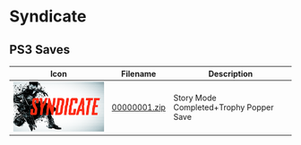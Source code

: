 # Syndicate

## PS3 Saves

| Icon | Filename | Description |
|------|----------|-------------|
| ![Syndicate](ICON0.PNG) | [00000001.zip](00000001.zip) | Story Mode Completed+Trophy Popper Save |
